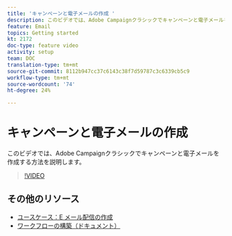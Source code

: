 ```yaml
---
title: 'キャンペーンと電子メールの作成 '
description: このビデオでは、Adobe Campaignクラシックでキャンペーンと電子メールを作成する方法を説明します。
feature: Email
topics: Getting started
kt: 2172
doc-type: feature video
activity: setup
team: DOC
translation-type: tm+mt
source-git-commit: 8112b947cc37c6143c38f7d59787c3c6339cb5c9
workflow-type: tm+mt
source-wordcount: '74'
ht-degree: 24%

---
```



# キャンペーンと電子メールの作成

このビデオでは、Adobe Campaignクラシックでキャンペーンと電子メールを作成する方法を説明します。

>[!VIDEO](https://video.tv.adobe.com/v/25604?quality=12)

## その他のリソース

* [ユースケース：E メール配信の作成](https://docs.adobe.com/content/help/en/campaign-classic/using/designing-content/editing-html-content/use-case--creating-an-email-delivery.html)
* [ワークフローの構築（ドキュメント）](https://docs.adobe.com/content/help/ja-JP/campaign-classic/using/automating-with-workflows/general-operation/building-a-workflow.html)
